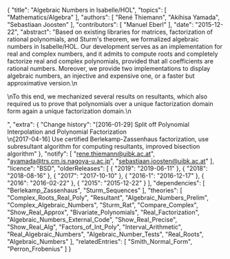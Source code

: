 {
    "title": "Algebraic Numbers in Isabelle/HOL",
    "topics": [
        "Mathematics/Algebra"
    ],
    "authors": [
        "René Thiemann",
        "Akihisa Yamada",
        "Sebastiaan Joosten"
    ],
    "contributors": [
        "Manuel Eberl"
    ],
    "date": "2015-12-22",
    "abstract": "Based on existing libraries for matrices, factorization of rational polynomials, and Sturm's theorem, we formalized algebraic numbers in Isabelle/HOL. Our development serves as an implementation for real and complex numbers, and it admits to compute roots and completely factorize real and complex polynomials, provided that all coefficients are rational numbers. Moreover, we provide two implementations to display algebraic numbers, an injective and expensive one, or a faster but approximative version.\n</p><p>\nTo this end, we mechanized several results on resultants, which also required us to prove that polynomials over a unique factorization domain form again a unique factorization domain.\n</p>",
    "extra": {
        "Change history": "[2016-01-29] Split off Polynomial Interpolation and Polynomial Factorization<br>\n[2017-04-16] Use certified Berlekamp-Zassenhaus factorization, use subresultant algorithm for computing resultants, improved bisection algorithm"
    },
    "notify": [
        "rene.thiemann@uibk.ac.at",
        "ayamada@trs.cm.is.nagoya-u.ac.jp",
        "sebastiaan.joosten@uibk.ac.at"
    ],
    "licence": "BSD",
    "olderReleases": [
        {
            "2019": "2019-06-11"
        },
        {
            "2018": "2018-08-16"
        },
        {
            "2017": "2017-10-10"
        },
        {
            "2016-1": "2016-12-17"
        },
        {
            "2016": "2016-02-22"
        },
        {
            "2015": "2015-12-22"
        }
    ],
    "dependencies": [
        "Berlekamp_Zassenhaus",
        "Sturm_Sequences"
    ],
    "theories": [
        "Complex_Roots_Real_Poly",
        "Resultant",
        "Algebraic_Numbers_Prelim",
        "Complex_Algebraic_Numbers",
        "Sturm_Rat",
        "Compare_Complex",
        "Show_Real_Approx",
        "Bivariate_Polynomials",
        "Real_Factorization",
        "Algebraic_Numbers_External_Code",
        "Show_Real_Precise",
        "Show_Real_Alg",
        "Factors_of_Int_Poly",
        "Interval_Arithmetic",
        "Real_Algebraic_Numbers",
        "Algebraic_Number_Tests",
        "Real_Roots",
        "Algebraic_Numbers"
    ],
    "relatedEntries": [
        "Smith_Normal_Form",
        "Perron_Frobenius"
    ]
}